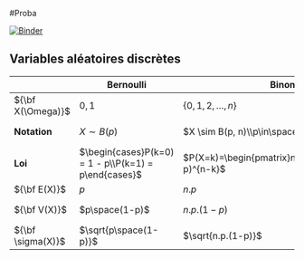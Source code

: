 #Proba

[![Binder](https://mybinder.org/badge_logo.svg)](https://mybinder.org/v2/gh/tightropeboy/Proba/HEAD?labpath=TD1EX3%2Fcode.ipynb)

## Variables aléatoires discrètes

|                   | **Bernoulli** |**Binomial**   | **Géométrique**  |  **Poisson**  | **Uniforme**  | **Hypergéométrique**  |
|        -          |       -       |       -       |        -         |       -       |       -       |          -            |
| ${\bf X(\Omega)}$     | ${0, 1}$     | $\{0, 1, 2, \dots, n\}$ | $\{ 1, 2, \dots, n\}$ | $\mathbb{N}$ | $\{a, \dots, n\}$ | - |
| $\textbf{Notation}$   | $X \sim B(p)$ | $X \sim B(p, n)\\p\in\space]0, 1[$ | $X \sim Geom(p)$ | $X \sim P(\lambda)\\\lambda > 0$ | $X \sim U(X(\Omega)) $ | - |
| $\textbf{Loi}$        | $\begin{cases}P(k=0) = 1 - p\\P(k=1) = p\end{cases}$ | $P(X=k)=\begin{pmatrix}n\\k\end{pmatrix}p^k(1-p)^{n-k}$ | $P(X=k) = (1-p)^{k-1}.p$ | $P(X=k) = e^{-\lambda}.\frac{(\lambda^k)}{k!}$ | $P(X=k) = \frac{1}{n}$ | - |
| ${\bf E(X)}$          | $p$ | $n.p$ | $\frac{1}{p}$ | $\lambda$ | $\frac{n+1}{2}$ | $n.p$ |
| ${\bf V(X)}$          | $p\space(1-p)$ | $n.p.(1-p)$ | $\frac{1-p}{p²}$|$\lambda$ | $\frac{n²+1}{12}$ | - |
| ${\bf \sigma(X)}$           | $\sqrt{p\space(1-p)}$ | $\sqrt{n.p.(1-p)}$ | $\frac{\sqrt{1-p}}{p}$ | $\sqrt{\lambda}$ | $\sqrt{\frac{n²+1}{12}} $ | - |
